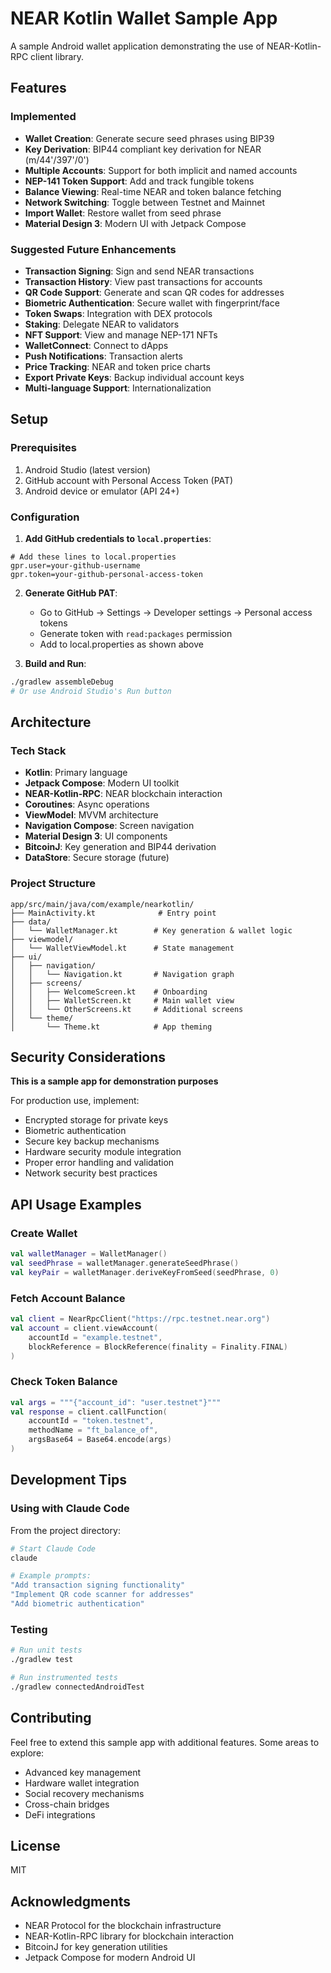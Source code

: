 # NEAR Kotlin Wallet Sample App

A sample Android wallet application demonstrating the use of NEAR-Kotlin-RPC client library.

## Features

### Implemented
- **Wallet Creation**: Generate secure seed phrases using BIP39
- **Key Derivation**: BIP44 compliant key derivation for NEAR (m/44'/397'/0')
- **Multiple Accounts**: Support for both implicit and named accounts
- **NEP-141 Token Support**: Add and track fungible tokens
- **Balance Viewing**: Real-time NEAR and token balance fetching
- **Network Switching**: Toggle between Testnet and Mainnet
- **Import Wallet**: Restore wallet from seed phrase
- **Material Design 3**: Modern UI with Jetpack Compose

### Suggested Future Enhancements
- **Transaction Signing**: Sign and send NEAR transactions
- **Transaction History**: View past transactions for accounts
- **QR Code Support**: Generate and scan QR codes for addresses
- **Biometric Authentication**: Secure wallet with fingerprint/face
- **Token Swaps**: Integration with DEX protocols
- **Staking**: Delegate NEAR to validators
- **NFT Support**: View and manage NEP-171 NFTs
- **WalletConnect**: Connect to dApps
- **Push Notifications**: Transaction alerts
- **Price Tracking**: NEAR and token price charts
- **Export Private Keys**: Backup individual account keys
- **Multi-language Support**: Internationalization

## Setup

### Prerequisites
1. Android Studio (latest version)
2. GitHub account with Personal Access Token (PAT)
3. Android device or emulator (API 24+)

### Configuration

1. **Add GitHub credentials to `local.properties`**:
```properties
# Add these lines to local.properties
gpr.user=your-github-username
gpr.token=your-github-personal-access-token
```

2. **Generate GitHub PAT**:
   - Go to GitHub → Settings → Developer settings → Personal access tokens
   - Generate token with `read:packages` permission
   - Add to local.properties as shown above

3. **Build and Run**:
```bash
./gradlew assembleDebug
# Or use Android Studio's Run button
```

## Architecture

### Tech Stack
- **Kotlin**: Primary language
- **Jetpack Compose**: Modern UI toolkit
- **NEAR-Kotlin-RPC**: NEAR blockchain interaction
- **Coroutines**: Async operations
- **ViewModel**: MVVM architecture
- **Navigation Compose**: Screen navigation
- **Material Design 3**: UI components
- **BitcoinJ**: Key generation and BIP44 derivation
- **DataStore**: Secure storage (future)

### Project Structure
```
app/src/main/java/com/example/nearkotlin/
├── MainActivity.kt              # Entry point
├── data/
│   └── WalletManager.kt        # Key generation & wallet logic
├── viewmodel/
│   └── WalletViewModel.kt      # State management
├── ui/
│   ├── navigation/
│   │   └── Navigation.kt       # Navigation graph
│   ├── screens/
│   │   ├── WelcomeScreen.kt    # Onboarding
│   │   ├── WalletScreen.kt     # Main wallet view
│   │   └── OtherScreens.kt     # Additional screens
│   └── theme/
│       └── Theme.kt            # App theming
```

## Security Considerations

**This is a sample app for demonstration purposes**

For production use, implement:
- Encrypted storage for private keys
- Biometric authentication
- Secure key backup mechanisms
- Hardware security module integration
- Proper error handling and validation
- Network security best practices

## API Usage Examples

### Create Wallet
```kotlin
val walletManager = WalletManager()
val seedPhrase = walletManager.generateSeedPhrase()
val keyPair = walletManager.deriveKeyFromSeed(seedPhrase, 0)
```

### Fetch Account Balance
```kotlin
val client = NearRpcClient("https://rpc.testnet.near.org")
val account = client.viewAccount(
    accountId = "example.testnet",
    blockReference = BlockReference(finality = Finality.FINAL)
)
```

### Check Token Balance
```kotlin
val args = """{"account_id": "user.testnet"}"""
val response = client.callFunction(
    accountId = "token.testnet",
    methodName = "ft_balance_of",
    argsBase64 = Base64.encode(args)
)
```

## Development Tips

### Using with Claude Code
From the project directory:
```bash
# Start Claude Code
claude

# Example prompts:
"Add transaction signing functionality"
"Implement QR code scanner for addresses"
"Add biometric authentication"
```

### Testing
```bash
# Run unit tests
./gradlew test

# Run instrumented tests
./gradlew connectedAndroidTest
```

## Contributing

Feel free to extend this sample app with additional features. Some areas to explore:
- Advanced key management
- Hardware wallet integration
- Social recovery mechanisms
- Cross-chain bridges
- DeFi integrations

## License

MIT

## Acknowledgments

- NEAR Protocol for the blockchain infrastructure
- NEAR-Kotlin-RPC library for blockchain interaction
- BitcoinJ for key generation utilities
- Jetpack Compose for modern Android UI